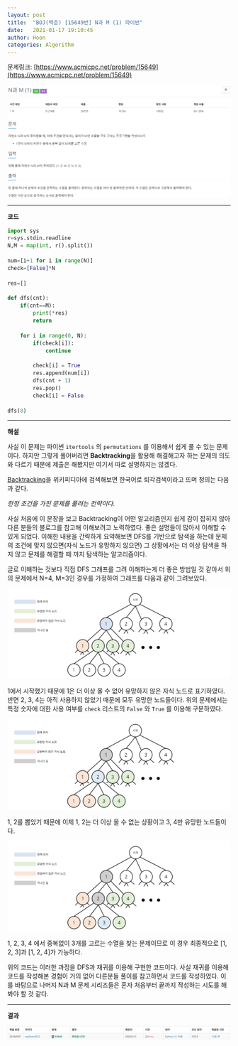 ```yaml
---
layout: post
title:  "BOJ(백준) [15649번] N과 M (1) 파이썬"
date:   2021-01-17 19:10:45
author: Hoon
categories: Algorithm
---
```


문제링크: [https://www.acmicpc.net/problem/15649](https://www.acmicpc.net/problem/15649)

![N과M1문제.PNG](https://github.com/hoon-923/hoon-923.github.io/blob/main/_images/Algorithm/BOJ/15649/N%EA%B3%BCM1%EB%AC%B8%EC%A0%9C.PNG?raw=true)

----

**코드**

~~~python
import sys
r=sys.stdin.readline
N,M = map(int, r().split())

num=[i+1 for i in range(N)]
check=[False]*N

res=[]

def dfs(cnt):
    if(cnt==M):
    	print(*res)
    	return
    
    for i in range(0, N):
        if(check[i]):
            continue

        check[i] = True
        res.append(num[i])
        dfs(cnt + 1)
        res.pop()
        check[i] = False
        
dfs(0)
~~~

----

**해설**

사실 이 문제는 파이썬 `itertools` 의 `permutations` 를 이용해서 쉽게 풀 수 있는 문제이다. 하지만 그렇게 풀어버리면 **Backtracking**을 활용해 해결해고자 하는 문제의 의도와 다르기 때문에 제출은 해봤지만 여기서 따로 설명하지는 않겠다.

[Backtracking](https://ko.wikipedia.org/wiki/%ED%87%B4%EA%B0%81%EA%B2%80%EC%83%89)을 위키피디아에 검색해보면 한국어로 퇴각검색이라고 뜨며 정의는 다음과 같다. 

*한정 조건을 가진 문제를 풀려는 전략이다.* 

사실 처음에 이 문장을 보고 Backtracking이 어떤 알고리즘인지 쉽게 감이 잡히지 않아 다른 분들의 블로그를 참고해 이해보려고 노력하였다. 좋은 설명들이 많아서 이해할 수 있게 되었다. 이해한 내용을 간략하게 요약해보면 DFS를 기반으로 탐색을 하는데 문제의 조건에 맞지 않으면(자식 노드가 유망하지 않으면) 그 상황에서는 더 이상 탐색을 하지 않고 문제를 해결할 때 까지 탐색하는 알고리즘이다. 

글로 이해하는 것보다 직접 DFS 그래프를 그려 이해하는게 더 좋은 방법일 것 같아서 위의 문제에서 N=4, M=3인 경우를 가정하여 그래프를 다음과 같이 그려보았다.

![backtracking2.PNG](https://github.com/hoon-923/hoon-923.github.io/blob/main/_images/Algorithm/BOJ/15649/backtracking2.PNG?raw=true)



1에서 시작했기 때문에 1은 더 이상 올 수 없어 유망하지 않은 자식 노드로 표기하였다. 반면 2, 3, 4는 아직 사용하지 않았기 때문에 모두 유망한 노드들이다. 위의 문제에서는 특정 숫자에 대한 사용 여부를 `check` 리스트의 `False` 와 `True` 를 이용해 구분하였다.

![backtracking3.PNG](https://github.com/hoon-923/hoon-923.github.io/blob/main/_images/Algorithm/BOJ/15649/backtracking3.PNG?raw=true)



1, 2를 뽑았기 때문에 이제 1, 2는 더 이상 올 수 없는 상황이고 3, 4만 유망한 노드들이다.

![bactracking1.PNG](https://github.com/hoon-923/hoon-923.github.io/blob/main/_images/Algorithm/BOJ/15649/bactracking1.PNG?raw=true)



1, 2, 3, 4 에서 중복없이 3개를 고르는 수열을 찾는 문제이므로 이 경우 최종적으로 [1, 2, 3]과 [1, 2, 4]가 가능하다.

위의 코드는 이러한 과정을 DFS과 재귀를 이용해 구현한 코드이다. 사실 재귀를 이용해 코드를 작성해본 경험이 거의 없어 다른분들 풀이를 참고하면서 코드를 작성하였다. 이를 바탕으로 나머지 N과 M 문제 시리즈들은 혼자 처음부터 끝까지 작성하는 시도를 해봐야 할 것 같다.

----

**결과**

![N과M1문제결과.PNG](https://github.com/hoon-923/hoon-923.github.io/blob/main/_images/Algorithm/BOJ/15649/N%EA%B3%BCM1%EB%AC%B8%EC%A0%9C%EA%B2%B0%EA%B3%BC.PNG?raw=true)

